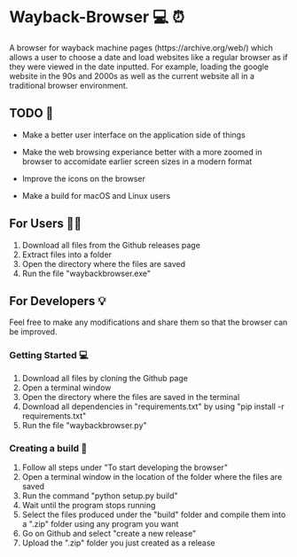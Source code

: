 <h1><strong>Wayback-Browser</strong> 💻 ⏰</h1>
A browser for wayback machine pages (https://archive.org/web/) which allows a user to choose a date and load websites like a regular browser as if they were viewed in the date inputted. For example, loading the google website in the 90s and 2000s as well as the current website all in a traditional browser environment.

<h2><strong>TODO</strong> 📌</h2>

- Make a better user interface on the application side of things

- Make the web browsing experiance better with a more zoomed in browser to accomidate earlier screen sizes in a modern format

- Improve the icons on the browser

- Make a build for macOS and Linux users

<h2><strong>For Users</strong> 👨‍💻</h2>

  1. Download all files from the Github releases page
  2. Extract files into a folder
  4. Open the directory where the files are saved
  5. Run the file "waybackbrowser.exe"

<h2><strong>For Developers</strong> 💡</h2>

<p>Feel free to make any modifications and share them so that the browser can be improved.</p>

<h3><strong>Getting Started</strong> 💻</h3>


  1. Download all files by cloning the Github page
  2. Open a terminal window
  3. Open the directory where the files are saved in the terminal
  4. Download all dependencies in "requirements.txt" by using "pip install -r requirements.txt"
  5. Run the file "waybackbrowser.py"

<h3><strong>Creating a build</strong> 🔨</h3>


  1. Follow all steps under "To start developing the browser"
  2. Open a terminal window in the location of the folder where the files are saved
  3. Run the command "python setup.py build"
  4. Wait until the program stops running
  5. Select the files produced under the "build" folder and compile them into a ".zip" folder using any program you want
  6. Go on Github and select "create a new release"
  7. Upload the ".zip" folder you just created as a release
